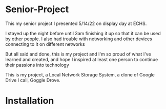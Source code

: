 # Senior-Project

This my senior project I presented 5/14/22 on display day at ECHS.

I stayed up the night before until 3am finishing it up so that it can be used by other people.
I also had trouble with networking and other devices connecting to it on different networks

But all said and done, this is my project and I'm so proud of what I've learned and created, and hope I inspired at least one person to continue their passions into technology

This is my project, a Local Network Storage System, a clone of Google Drive I call, Goggle Drove.

# Installation
